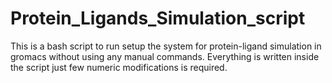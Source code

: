 # Protein_Ligands_Simulation_script
This is a bash script to run setup the system for protein-ligand simulation in gromacs without using any manual commands. Everything is written inside the script just few numeric modifications is required. 

